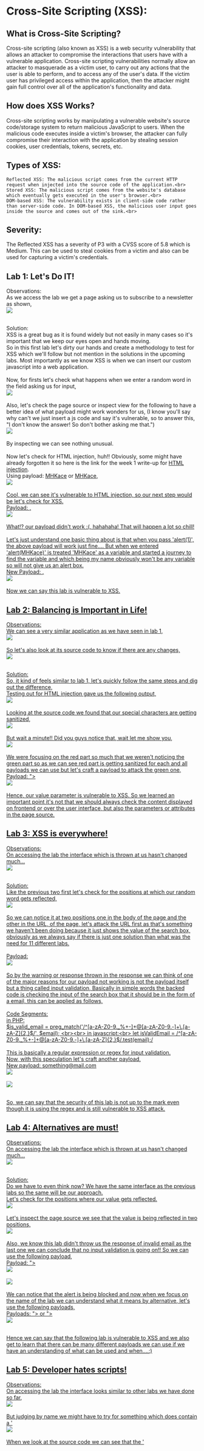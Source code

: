 # Cross-Site Scripting (XSS):

<h2> What is Cross-Site Scripting? </h2>

Cross-site scripting (also known as XSS) is a web security vulnerability that allows an attacker to compromise the interactions that users have with a vulnerable application. Cross-site scripting vulnerabilities normally allow an attacker to masquerade as a victim user, to carry out any actions that the user is able to perform, and to access any of the user's data. If the victim user has privileged access within the application, then the attacker might gain full control over all of the application's functionality and data.

<h2>How does XSS Works?</h2>

Cross-site scripting works by manipulating a vulnerable website's source code/storage system to return malicious JavaScript to users. When the malicious code executes inside a victim's browser, the attacker can fully compromise their interaction with the application by stealing session cookies, user credentials, tokens, secrets, etc.

<h2>Types of XSS: </h2>

    Reflected XSS: The malicious script comes from the current HTTP request when injected into the source code of the application.<br>
    Stored XSS: The malicious script comes from the website's database which eventually gets executed in the user's browser.<br>
    DOM-based XSS: The vulnerability exists in client-side code rather than server-side code. In DOM-based XSS, the malicious user input goes inside the source and comes out of the sink.<br>

<h2>Severity: </h2>

The Reflected XSS has a severity of P3 with a CVSS score of 5.8 which is Medium. This can be used to steal cookies from a victim and also can be used for capturing a victim's credentials.

<h2> Lab 1: Let's Do IT!</h2>
Observations:<br>
As we access the lab we get a page asking us to subscribe to a newsletter as shown,<br>
<img src="https://github.com/MHKace/Walkthroughs/assets/157091170/0eec7562-50e0-45cb-aff0-ad60d86d5ae3"><br><br>

Solution:<br>
XSS is a great bug as it is found widely but not easily in many cases so it's important that we keep our eyes open and hands moving.<br>
So in this first lab let's dirty our hands and create a methodology to test for XSS which we'll follow but not mention in the solutions in the upcoming labs. Most importantly as we know XSS is when we can insert our custom javascript into a web application.<br>
<br>
Now, for firsts let's check what happens when we enter a random word in the field asking us for input,<br>
<img src="https://github.com/MHKace/Walkthroughs/assets/157091170/302d4947-13a4-4c23-bcdc-bc47d7f49713"><br><br>
Also, let's check the page source or inspect view for the following to have a better idea of what payload might work wonders for us, (I know you'll say why can't we just insert a js code and say it's vulnerable, so to answer this, "I don't know the answer! So don't bother asking me that.")<br>
<img src="https://github.com/MHKace/Walkthroughs/assets/157091170/ecc00ffb-cfa5-4b20-a516-e9a4811e9c9e"><br><br>
By inspecting we can see nothing unusual. <br><br>
Now let's check for HTML injection, huh!! Obviously, some might have already forgotten it so here is the link for the week 1 write-up for <a href="https://github.com/MHKace/Walkthroughs/blob/main/Hacktify/HTML%20Injection.md">HTML injection</a>. <br>
Using payload: <u>MHKace</u> or <u />MHKace, <br>
<img src="https://github.com/MHKace/Walkthroughs/assets/157091170/7790d6eb-5882-477c-acdd-66e8250c6193"><br><br>
Cool, we can see it's vulnerable to HTML injection, so our next step would be let's check for XSS. <br>
Payload: <script> alert(MHKace) </script>, <br>
<img src="https://github.com/MHKace/Walkthroughs/assets/157091170/b5e0938f-2a22-4722-89ca-3a238fa858ad)"> <br><br>
What!? our payload didn't work :(, hahahaha! That will happen a lot so chill!<br><br>
Let's just understand one basic thing about js that when you pass 'alert(1)', the above payload will work just fine.... But when we entered 'alert(MHKace)' js treated 'MHKace' as a variable and started a journey to find the variable and which being my name obviously won't be any variable so will not give us an alert box. <br>
New Payload: <script> alert("MHKace") </script>, <br>
<img src="https://github.com/MHKace/Walkthroughs/assets/157091170/2c0f1798-8cee-4c46-9d21-d283693d764e"><br><br>
Now we can say this lab is vulnerable to XSS.


<h2> Lab 2: Balancing is Important in Life!</h2>
Observations:<br>
We can see a very similar application as we have seen in lab 1, <br>
<img src="https://github.com/MHKace/Walkthroughs/assets/157091170/a526cee9-d73d-4d60-8851-46a3cb390be8"><br><br>
So let's also look at its source code to know if there are any changes,<br>
<img src="https://github.com/MHKace/Walkthroughs/assets/157091170/b3c4d763-d372-45d1-9665-2f6a75240e72"><br><br>

Solution:<br>
So, it kind of feels similar to lab 1, let's quickly follow the same steps and dig out the difference, <br>
Testing out for HTML injection gave us the following output,<br>
<img src="https://github.com/MHKace/Walkthroughs/assets/157091170/c6151b93-0487-4fad-9165-36fa508ee0b5"><br><br>
Looking at the source code we found that our special characters are getting sanitized, <br>
<img src="https://github.com/MHKace/Walkthroughs/assets/157091170/1a789649-91d4-45f8-8ae1-f090163ad3c7"><br><br>
But wait a minute!! Did you guys notice that, wait let me show you, <br>
<img src="https://github.com/MHKace/Walkthroughs/assets/157091170/6e50abd5-9771-466d-9c64-cc4434c434e8"><br><br>
We were focusing on the red part so much that we weren't noticing the green part so as we can see red part is getting sanitized for each and all payloads we can use but let's craft a payload to attack the green one,<br>
Payload: "><script>alert("MHKace")</script> <br>
<img src="https://github.com/MHKace/Walkthroughs/assets/157091170/c04db307-d20c-4e58-b920-3f55f84ba4d9"><br><br>
Hence, our value parameter is vulnerable to XSS. So we learned an important point it's not that we should always check the content displayed on frontend or over the user interface, but also the parameters or attributes in the page source.<br>

<h2> Lab 3: XSS is everywhere! </h2>
Observations:<br>
On accessing the lab the interface which is thrown at us hasn't changed much...<br>
<img src="https://github.com/MHKace/Walkthroughs/assets/157091170/83d286c5-e380-44c9-ba2f-e5fe9a1268b4"><br><br>

Solution:<br>
Like the previous two first let's check for the positions at which our random word gets reflected, <br>
<img src="https://github.com/MHKace/Walkthroughs/assets/157091170/c6f99b0b-c76c-4e60-b600-c506fbdd6f3b"><br><br>
So we can notice it at two positions one in the body of the page and the other in the URL, of the page, let's attack the URL first as that's something we haven't been doing because it just shows the value of the search box, obviously as we always say if there is just one solution than what was the need for 11 different labs. <br>
<br>
Payload: <script>alert("MHKace")</script><br>
<img src="https://github.com/MHKace/Walkthroughs/assets/157091170/a41d7279-5096-47f3-897c-ec79b95ec241"><br><br>
So by the warning or response thrown in the response we can think of one of the major reasons for our payload not working is not the payload itself but a thing called input validation, Basically in simple words the backed code is checking the input of the search box that it should be in the form of a email, this can be applied as follows,<br><br>
Code Segments:<br>
in PHP:<br>
$is_valid_email = preg_match('/^[a-zA-Z0-9._%+-]+@[a-zA-Z0-9.-]+\.[a-zA-Z]{2,}$/', $email); <br><br>
in javascript:<br>
let isValidEmail = /^[a-zA-Z0-9._%+-]+@[a-zA-Z0-9.-]+\.[a-zA-Z]{2,}$/.test(email);/<br>
<br>
This is basically a regular expression or regex for input validation.<br>
Now, with this speculation let's craft another payload,<br>
New payload: something@mail.com<script>alert("MHKace")</script>  <br>
<img src="https://github.com/MHKace/Walkthroughs/assets/157091170/36b067b4-847c-4fb8-a3c7-6def173489de"><br><br>
<img src="https://github.com/MHKace/Walkthroughs/assets/157091170/208e667c-43ce-4736-9b32-782f64d13b07"><br><br>

So, we can say that the security of this lab is not up to the mark even though it is using the regex and is still vulnerable to XSS attack.

<h2> Lab 4: Alternatives are must!</h2>
Observations:<br>
On accessing the lab the interface which is thrown at us hasn't changed much...<br>
<img src="https://github.com/MHKace/Walkthroughs/assets/157091170/83d286c5-e380-44c9-ba2f-e5fe9a1268b4"><br><br>

Solution: <br>
Do we have to even think now? We have the same interface as the previous labs so the same will be our approach.<br>
Let's check for the positions where our value gets reflected. <br>
<img src="https://github.com/MHKace/Walkthroughs/assets/157091170/fa933946-8319-4ea5-8e9d-059d96947106"><br><br>
Let's inspect the page source we see that the value is being reflected in two positions, <br>
<img src="https://github.com/MHKace/Walkthroughs/assets/157091170/997b55c3-824e-4c3e-bdd6-7d18f83a9e9c"><br><br>
Also, we know this lab didn't throw us the response of invalid email as the last one we can conclude that no input validation is going on!! So we can use the following payload, <br>
Payload: "><script> alert("MHKace")</script> <br>
<img src="https://github.com/MHKace/Walkthroughs/assets/157091170/52c59653-100d-42c8-8cf1-7c7a2793dba7"><br><br>
<img src="https://github.com/MHKace/Walkthroughs/assets/157091170/408144e2-f96d-4e7f-9d81-846195d295a5"><br><br>
We can notice that the alert is being blocked and now when we focus on the name of the lab we can understand what it means by alternative, let's use the following payloads, <br>
Payloads: "><script>prompt("MHKace")</script> or "><script>print("MHKace")</script><br>
<img src="https://github.com/MHKace/Walkthroughs/assets/157091170/0f5db581-e35e-4989-a6ae-41a98e55bf61"><br><br>

Hence we can say that the following lab is vulnerable to XSS and we also get to learn that there can be many different payloads we can use if we have an understanding of what can be used and when....:)

<h2> Lab 5: Developer hates scripts!</h2>
Observations:<br>
On accessing the lab the interface looks similar to other labs we have done so far, <br>
<img src="https://github.com/MHKace/Walkthroughs/assets/157091170/d019d19d-0aef-4346-8264-1c3db79dbc73"><br><br>
But judging by name we might have to try for something which does contain a '<script>' tag. <br>

Solution:<br>
The best part of a good methodology is its reliability during the process, so let's follow the same method we have followed till now...<br>
I would skip the first step and jump directly to test for HTML injection. <br>
Payload: ">&lt; u> MHKace </u> <br>
<img src="https://github.com/MHKace/Walkthroughs/assets/157091170/ab213238-c809-4139-9da0-8e415afe3ef3"><br><br>
Upon checking the source code, we can understand that our main target is the value field as our HTML is getting executed in that as seen above<br>
<img src="https://github.com/MHKace/Walkthroughs/assets/157091170/973736d1-0547-4d1e-b5ac-c90a388dc856"><br><br>
Now let's try an XSS payload to test for XSS vulnerability,<br>
Payload: "><script> alert("MHKace")</script> <br>
<img src="https://github.com/MHKace/Walkthroughs/assets/157091170/8752a107-deca-4973-bd9b-d5f9abc03d85"><br><br>
When we look at the source code we can see that the '<script>' is being changed to '<scr_ipt>'. <br>
<img src="https://github.com/MHKace/Walkthroughs/assets/157091170/eaec162a-88fe-440e-b84d-c109b21945e7"><br><br>
So as we mentioned we need to find a payload that does not have a script tag in it.<br>
Let's try for a payload with '<img>' tag into it,<br>
Payload: ">&lt; img src=X onerror=alert("MHKace")> <br>
<img src="https://github.com/MHKace/Walkthroughs/assets/157091170/cede11b2-2970-46f5-9c8e-cea66b8e607d"><br><br>
After solving this lab you might have realized that more than just replicating we need to be creative too, The same payload may never work for all targets so we need the knowledge so that we can slightly tweak and use already available knowledge and hunt for bugs!... Also by this, we could conclude that the following lab has an XSS vulnerability. <br>

<h2> Lab 6: Change the Variation!</h2>
Observations:<br>

<h2> Lab 7: Encoding is the key?</h2>
Observations:<br>

<h2> Lab 8: XSS with File Upload (file name)</h2>
Observations:<br>

<h2> Lab 9: XSS with File Upload (File Content)</h2>
Observations:<br>


<h2> Lab 10: Stored Everywhere!</h2>
Observations:<br>


<h2> Lab 11: DOM's are love!</h2>
Observations:<br>



